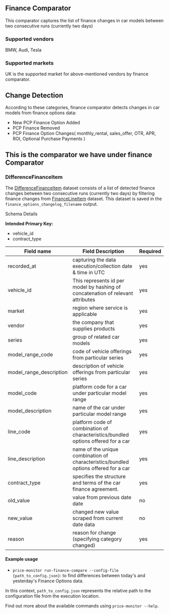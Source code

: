 ## Finance Comparator
This comparator captures the list of finance changes in car models between 
two consecutive runs (currently two days)

### Supported vendors

BMW, Audi, Tesla

### Supported markets

UK is the supported market for above-mentioned vendors by finance comparator.

## Change Detection

According to these categories, finance comparator detects changes in car models from finance options data:

- New PCP Finance Option Added
- PCP Finance Removed
- PCP Finance Option Changes( monthly_rental, sales_offer, OTR, APR, ROI, Optional Purchase Payments )

## This is the comparator we have under finance Comparator

### DifferenceFinanceItem

The [DifferenceFinanceItem](../../src/price_monitor/finance_comparer/difference_finance_item.py) dataset consists of a list of detected finance changes between two
consecutive runs (currently two days) by filtering finance changes from [FinanceLineItem](../../src/price_monitor/model/finance_line_item.py)  dataset.
This dataset is saved in the `finance_options_changelog_filename` output.

Schema Details

**Intended Primary Key:**

* vehicle_id
* contract_type

| Field name              | Field Description                                                                   | Required |
|-------------------------|-------------------------------------------------------------------------------------|----------|
| recorded_at             | capturing the data execution/collection date & time in UTC                          | yes      |
| vehicle_id              | This represents id per model by hashing of concatenation of relevant attributes     | yes      |
| market                  | region where service is applicable                                                  | yes      |
| vendor                  | the company that supplies products                                                  | yes      |
| series                  | group of related car models                                                         | yes      |
| model_range_code        | code of vehicle offerings from particular series                                    | yes      |
| model_range_description | description of vehicle offerings from particular series                             | yes      |
| model_code              | platform code for a car under particular model range                                | yes      |
| model_description       | name of the car under particular model range                                        | yes      |
| line_code               | platform code of combination of characteristics/bundled options offered for a car   | yes      |
| line_description        | name of the unique combination of characteristics/bundled options offered for a car | yes      |
| contract_type           | specifies the structure and terms of the car finance agreement.                     | yes      |
| old_value               | value from previous date date                                                       | no       |
| new_value               | changed new value scraped from current date data                                    | no       |
| reason                  | reason for change (specifying category changed)                                     | yes      |


#### Example usage

- `price-monitor run-finance-compare --config-file {path_to_config.json}`: to find differences between today's and yesterday's Finance Options data.

In this context, `path_to_config.json` represents the relative path to the configuration file from the execution location.

Find out more about the available commands using `price-monitor --help`.
